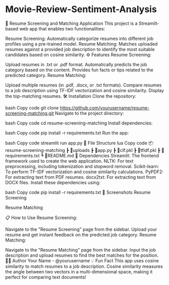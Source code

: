 # Movie-Review-Sentiment-Analysis
📄 Resume Screening and Matching Application
This project is a Streamlit-based web app that enables two functionalities:

Resume Screening: Automatically categorize resumes into different job profiles using a pre-trained model.
Resume Matching: Matches uploaded resumes against a provided job description to identify the most suitable candidates based on cosine similarity.
⚙️ Features
Resume Screening:

Upload resumes in .txt or .pdf format.
Automatically predicts the job category based on the content.
Provides fun facts or tips related to the predicted category.
Resume Matching:

Upload multiple resumes (in .pdf, .docx, or .txt formats).
Compare resumes to a job description using TF-IDF vectorization and cosine similarity.
Display the top-matching resumes.
🛠️ Installation
Clone the repository:

bash
Copy code
git clone https://github.com/yourusername/resume-screening-matching.git
Navigate to the project directory:

bash
Copy code
cd resume-screening-matching
Install dependencies:

bash
Copy code
pip install -r requirements.txt
Run the app:

bash
Copy code
streamlit run app.py
📂 File Structure
lua
Copy code
📦resume-screening-matching
 ┣ 📂uploads
 ┣ 📜app.py
 ┣ 📜clf.pkl
 ┣ 📜tfidf.pkl
 ┣ 📜requirements.txt
 ┗ 📜README.md
🧰 Dependencies
Streamlit: The frontend framework used to create the web application.
NLTK: For text preprocessing, including tokenization and stopword removal.
Scikit-learn: To perform TF-IDF vectorization and cosine similarity calculations.
PyPDF2: For extracting text from PDF resumes.
docx2txt: For extracting text from DOCX files.
Install these dependencies using:

bash
Copy code
pip install -r requirements.txt
🎨 Screenshots
Resume Screening

Resume Matching

📋 How to Use
Resume Screening:

Navigate to the "Resume Screening" page from the sidebar.
Upload your resume and get instant feedback on the predicted job category.
Resume Matching:

Navigate to the "Resume Matching" page from the sidebar.
Input the job description and upload resumes to find the best matches for the position.
👨‍💻 Author
Your Name - @yourusername
💡 Fun Fact
This app uses cosine similarity to match resumes to a job description. Cosine similarity measures the angle between two vectors in a multi-dimensional space, making it perfect for comparing text documents!

